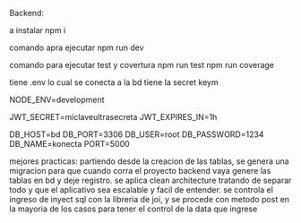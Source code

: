 Backend:

a instalar
 npm i

 comando apra ejecutar
 npm run dev

 comando para ejecutar test y covertura
 npm run test
 npm run coverage

tiene .env lo cual se conecta a la bd
tiene la secret keym

NODE_ENV=development

JWT_SECRET=miclaveultrasecreta
JWT_EXPIRES_IN=1h

DB_HOST=bd
DB_PORT=3306
DB_USER=root
DB_PASSWORD=1234
DB_NAME=konecta
PORT=5000

mejores practicas:
partiendo desde la creacion de las tablas, se genera una migracion para que cuando corra el proyecto backend vaya genere las tablas en bd y deje registro.
se aplica  clean architecture tratando de separar todo y que el aplicativo sea escalable y facil de entender.
se controla el ingreso de inyect sql con la libreria de joi, y se procede con metodo post en la mayoria de los casos para tener el control de la data que ingrese
